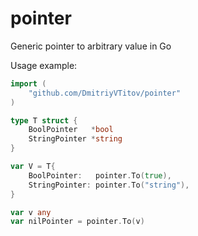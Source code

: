 # pointer
Generic pointer to arbitrary value in Go

Usage example:
```Go
import (
	"github.com/DmitriyVTitov/pointer"
)

type T struct {
	BoolPointer   *bool
	StringPointer *string
}

var V = T{
	BoolPointer:   pointer.To(true),
	StringPointer: pointer.To("string"),
}

var v any
var nilPointer = pointer.To(v)
```
